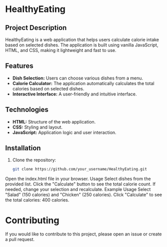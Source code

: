 # HealthyEating

## Project Description

HealthyEating is a web application that helps users calculate calorie intake based on selected dishes. The application is built using vanilla JavaScript, HTML, and CSS, making it lightweight and fast to use.

## Features

- **Dish Selection:** Users can choose various dishes from a menu.
- **Calorie Calculator:** The application automatically calculates the total calories based on selected dishes.
- **Interactive Interface:** A user-friendly and intuitive interface.

## Technologies

- **HTML:** Structure of the web application.
- **CSS:** Styling and layout.
- **JavaScript:** Application logic and user interaction.

## Installation

1. Clone the repository:

   ```bash
   git clone https://github.com/your_username/HealthyEating.git
Open the index.html file in your browser.
Usage
Select dishes from the provided list.
Click the "Calculate" button to see the total calorie count.
If needed, change your selection and recalculate.
Example Usage
Select "Salad" (150 calories) and "Chicken" (250 calories).
Click "Calculate" to see the total calories: 400 calories.

# Contributing

If you would like to contribute to this project, please open an issue or create a pull request.
